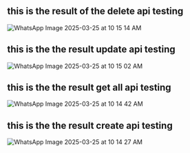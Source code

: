 ## this is the result of the delete api testing
![WhatsApp Image 2025-03-25 at 10 15 14 AM](https://github.com/user-attachments/assets/4d818e01-c5f7-40e3-b8d5-4f2db611cbfc)

## this is the the result update api testing
![WhatsApp Image 2025-03-25 at 10 15 02 AM](https://github.com/user-attachments/assets/3f94c20e-11e7-4762-b605-e5e53a21ac01)

## this is the the result get all api testing
![WhatsApp Image 2025-03-25 at 10 14 42 AM](https://github.com/user-attachments/assets/5aa8467f-19ea-427a-af96-800275a2b81d)

## this is the the result create api testing
![WhatsApp Image 2025-03-25 at 10 14 27 AM](https://github.com/user-attachments/assets/04bb701d-208a-48a7-88c0-1672127c13a4)
